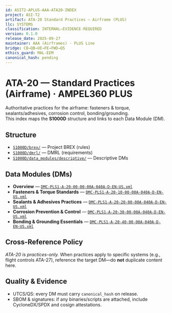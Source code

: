 ```yaml
---
id: ASIT2-APLUS-AAA-ATA20-INDEX
project: ASI-T2
artifact: ATA-20 Standard Practices — Airframe (PLUS)
llc: SYSTEMS
classification: INTERNAL–EVIDENCE-REQUIRED
version: 0.1.0
release_date: 2025-09-27
maintainer: AAA (Airframes) · PLUS Line
bridge: CB→QB→UE→FE→FWD→QS
ethics_guard: MAL-EEM
canonical_hash: pending
---
```


# ATA-20 — Standard Practices (Airframe) · AMPEL360 PLUS

Authoritative practices for the airframe: fasteners & torque, sealants/adhesives, corrosion control, bonding/grounding.  
This index maps the **S1000D** structure and links to each Data Module (DM).

## Structure
- [`S1000D/brex/`](./S1000D/brex/) — Project BREX (rules)
- [`S1000D/dmrl/`](./S1000D/dmrl/) — DMRL (requirements)
- [`S1000D/data_modules/descriptive/`](./S1000D/data_modules/descriptive/) — Descriptive DMs

## Data Modules (DMs)
- **Overview** — [`DMC-PLS1-A-20-00-00-00A-040A-D-EN-US.xml`](./S1000D/data_modules/descriptive/DMC-PLS1-A-20-00-00-00A-040A-D-EN-US.xml)
- **Fasteners & Torque Standards** — [`DMC-PLS1-A-20-10-00-00A-040A-D-EN-US.xml`](./S1000D/data_modules/descriptive/DMC-PLS1-A-20-10-00-00A-040A-D-EN-US.xml)
- **Sealants & Adhesives Practices** — [`DMC-PLS1-A-20-20-00-00A-040A-D-EN-US.xml`](./S1000D/data_modules/descriptive/DMC-PLS1-A-20-20-00-00A-040A-D-EN-US.xml)
- **Corrosion Prevention & Control** — [`DMC-PLS1-A-20-30-00-00A-040A-D-EN-US.xml`](./S1000D/data_modules/descriptive/DMC-PLS1-A-20-30-00-00A-040A-D-EN-US.xml)
- **Bonding & Grounding Essentials** — [`DMC-PLS1-A-20-40-00-00A-040A-D-EN-US.xml`](./S1000D/data_modules/descriptive/DMC-PLS1-A-20-40-00-00A-040A-D-EN-US.xml)

## Cross-Reference Policy
*ATA-20 is practices-only.* When practices apply to specific systems (e.g., flight controls ATA-27), reference the target DM—do **not** duplicate content here.

## Quality & Evidence
- UTCS/QS: every DM must carry `canonical_hash` on release.
- SBOM & signatures: if any binaries/scripts are attached, include CycloneDX/SPDX and cosign attestations.